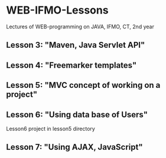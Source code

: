 # WEB-IFMO-Lessons

Lectures of WEB-programming on JAVA, IFMO, CT, 2nd year

## Lesson 3: "Maven, Java Servlet API"

## Lesson 4: "Freemarker templates"

## Lesson 5: "MVC concept of working on a project"

## Lesson 6: "Using data base of Users"
Lesson6 project in lesson5 directory

## Lesson 7: "Using AJAX, JavaScript"
